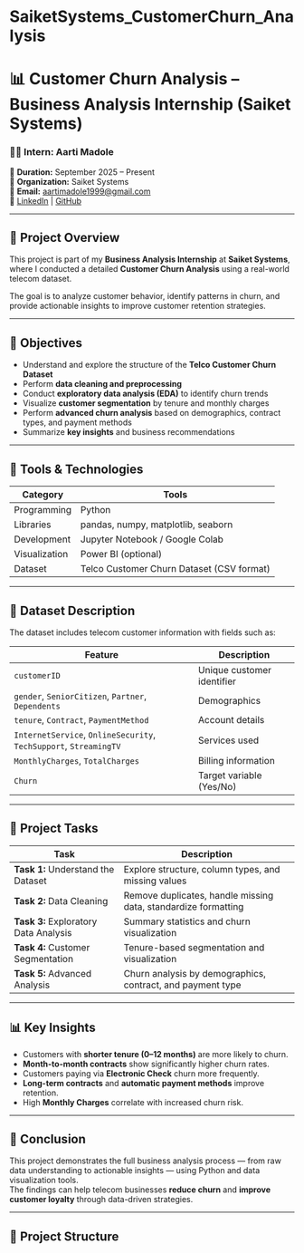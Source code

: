 # SaiketSystems_CustomerChurn_Analysis
# 📊 Customer Churn Analysis – Business Analysis Internship (Saiket Systems)

### 👩‍💻 Intern: **Aarti Madole**
📅 **Duration:** September 2025 – Present  
🏢 **Organization:** Saiket Systems  
📧 **Email:** aartimadole1999@gmail.com  
🔗 [LinkedIn](https://linkedin.com/in/aarti-madole-9ab74b220) | [GitHub](https://github.com/aartimadole)

---

## 🧭 **Project Overview**

This project is part of my **Business Analysis Internship** at **Saiket Systems**, where I conducted a detailed **Customer Churn Analysis** using a real-world telecom dataset.  

The goal is to analyze customer behavior, identify patterns in churn, and provide actionable insights to improve customer retention strategies.

---

## 🎯 **Objectives**

- Understand and explore the structure of the **Telco Customer Churn Dataset**
- Perform **data cleaning and preprocessing**
- Conduct **exploratory data analysis (EDA)** to identify churn trends
- Visualize **customer segmentation** by tenure and monthly charges
- Perform **advanced churn analysis** based on demographics, contract types, and payment methods
- Summarize **key insights** and business recommendations

---

## 🧰 **Tools & Technologies**

| Category | Tools |
|-----------|--------|
| Programming | Python |
| Libraries | pandas, numpy, matplotlib, seaborn |
| Development | Jupyter Notebook / Google Colab |
| Visualization | Power BI (optional) |
| Dataset | Telco Customer Churn Dataset (CSV format) |

---

## 📂 **Dataset Description**

The dataset includes telecom customer information with fields such as:

| Feature | Description |
|----------|--------------|
| `customerID` | Unique customer identifier |
| `gender`, `SeniorCitizen`, `Partner`, `Dependents` | Demographics |
| `tenure`, `Contract`, `PaymentMethod` | Account details |
| `InternetService`, `OnlineSecurity`, `TechSupport`, `StreamingTV` | Services used |
| `MonthlyCharges`, `TotalCharges` | Billing information |
| `Churn` | Target variable (Yes/No) |

---

## 🧩 **Project Tasks**

| Task | Description |
|------|--------------|
| **Task 1:** Understand the Dataset | Explore structure, column types, and missing values |
| **Task 2:** Data Cleaning | Remove duplicates, handle missing data, standardize formatting |
| **Task 3:** Exploratory Data Analysis | Summary statistics and churn visualization |
| **Task 4:** Customer Segmentation | Tenure-based segmentation and visualization |
| **Task 5:** Advanced Analysis | Churn analysis by demographics, contract, and payment type |

---

## 📊 **Key Insights**

- Customers with **shorter tenure (0–12 months)** are more likely to churn.  
- **Month-to-month contracts** show significantly higher churn rates.  
- Customers paying via **Electronic Check** churn more frequently.  
- **Long-term contracts** and **automatic payment methods** improve retention.  
- High **Monthly Charges** correlate with increased churn risk.

---

## 🏁 **Conclusion**

This project demonstrates the full business analysis process — from raw data understanding to actionable insights — using Python and data visualization tools.  
The findings can help telecom businesses **reduce churn** and **improve customer loyalty** through data-driven strategies.

---

## 📎 **Project Structure**

